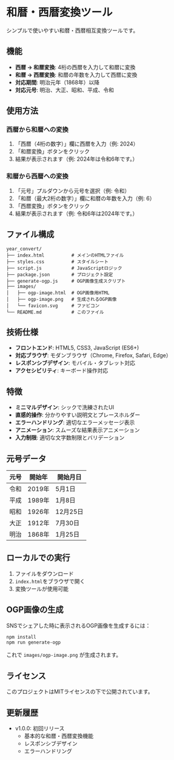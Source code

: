 # 和暦・西暦変換ツール

シンプルで使いやすい和暦・西暦相互変換ツールです。

## 機能

- **西暦 → 和暦変換**: 4桁の西暦を入力して和暦に変換
- **和暦 → 西暦変換**: 和暦の年数を入力して西暦に変換
- **対応期間**: 明治元年（1868年）以降
- **対応元号**: 明治、大正、昭和、平成、令和

## 使用方法

### 西暦から和暦への変換
1. 「西暦（4桁の数字）」欄に西暦を入力（例: 2024）
2. 「和暦変換」ボタンをクリック
3. 結果が表示されます（例: 2024年は令和6年です。）

### 和暦から西暦への変換
1. 「元号」プルダウンから元号を選択（例: 令和）
2. 「和暦（最大2桁の数字）」欄に和暦の年数を入力（例: 6）
3. 「西暦変換」ボタンをクリック
4. 結果が表示されます（例: 令和6年は2024年です。）

## ファイル構成

```
year_convert/
├── index.html          # メインのHTMLファイル
├── styles.css          # スタイルシート
├── script.js           # JavaScriptロジック
├── package.json        # プロジェクト設定
├── generate-ogp.js     # OGP画像生成スクリプト
├── images/
│   ├── ogp-image.html  # OGP画像用HTML
│   ├── ogp-image.png   # 生成されるOGP画像
│   └── favicon.svg     # ファビコン
└── README.md           # このファイル
```

## 技術仕様

- **フロントエンド**: HTML5, CSS3, JavaScript (ES6+)
- **対応ブラウザ**: モダンブラウザ（Chrome, Firefox, Safari, Edge）
- **レスポンシブデザイン**: モバイル・タブレット対応
- **アクセシビリティ**: キーボード操作対応

## 特徴

- **ミニマルデザイン**: シックで洗練されたUI
- **直感的操作**: 分かりやすい説明文とプレースホルダー
- **エラーハンドリング**: 適切なエラーメッセージ表示
- **アニメーション**: スムーズな結果表示アニメーション
- **入力制限**: 適切な文字数制限とバリデーション

## 元号データ

| 元号 | 開始年 | 開始月日 |
|------|--------|----------|
| 令和 | 2019年 | 5月1日 |
| 平成 | 1989年 | 1月8日 |
| 昭和 | 1926年 | 12月25日 |
| 大正 | 1912年 | 7月30日 |
| 明治 | 1868年 | 1月25日 |

## ローカルでの実行

1. ファイルをダウンロード
2. `index.html`をブラウザで開く
3. 変換ツールが使用可能

## OGP画像の生成

SNSでシェアした時に表示されるOGP画像を生成するには：

```bash
npm install
npm run generate-ogp
```

これで `images/ogp-image.png` が生成されます。

## ライセンス

このプロジェクトはMITライセンスの下で公開されています。

## 更新履歴

- v1.0.0: 初回リリース
  - 基本的な和暦・西暦変換機能
  - レスポンシブデザイン
  - エラーハンドリング 